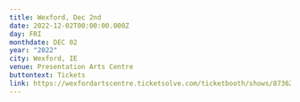 ```yaml
---
title: Wexford, Dec 2nd
date: 2022-12-02T00:00:00.000Z
day: FRI
monthdate: DEC 02
year: "2022"
city: Wexford, IE
venue: Presentation Arts Centre
buttontext: Tickets
link: https://wexfordartscentre.ticketsolve.com/ticketbooth/shows/873629641
---
```


